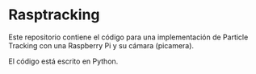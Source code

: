 # Rasptracking #

Este repositorio contiene el código para una implementación de Particle Tracking con una Raspberry Pi y su cámara (picamera). 

El código está escrito en Python. 


